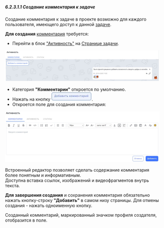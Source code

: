 ##### 6.2.3.1.1 Создание комментария к задаче  

Создание комментария к задаче в проекте возможно для каждого пользователя, имеющего доступ к данной [задаче](../../../6_task.md).

**Для создания** [комментария](6.2.3.1_comments.md) требуется:  

- Перейти в блок ["Активность"](../6.2.3_task_activity.md) на [Странице задачи](6_task/6.2_task_page/6.2_task_page.md).

![6.2.3.1](/imgs/6.2.3.1.jpg)

- Категория **"Комментарии"** откроется по умолчанию.
- Нажать на кнопку ![добавить_комментарий](/imgs/добавить_коммент.jpg).
- Откроется поле для создания комментария:

![6.2.3.1.1](/imgs/6.2.3.1.1.jpg)

Встроенный редактор позволяет сделать содержание комментария более понятным и информативным.  
Доступна вставка ссылок, изображений и видеофрагментов внутрь текста.  

**Для завершения создания** и сохранения комментария обязательно нажать кнопку-строку **"Добавить"** в самом низу страницы.
Для отмены создания - нажать одноименную кнопку.

Созданный комментарий, маркированный значком профиля создателя, отобразится в поле.


